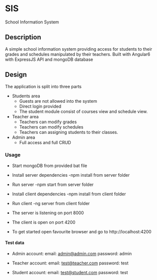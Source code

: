 # SIS
 School Information System
## Description
A simple school information system providing access for students to their grades and schedules manipulated by their teachers. Built with Angular6 with ExpressJS API and mongoDB database
## Design
The application is split into three parts
* Students area
    * Guests are not allowed into the system
    * Direct login provided
    * The student module consist of courses view and schedule view.
* Teacher area
    * Teachers can modify grades
    * Teachers can modify schedules
    * Teachers can assigning students to their classes.
* Admin area
    * Full access and full CRUD

### Usage
* Start mongoDB from provided bat file

* Install server dependencies -npm install from server folder

* Run server -npm start from server folder

* Install client dependencies -npm install from client folder

* Run client -ng server from client folder

* The server is listening on port 8000

* The client is open on port 4200


* To get started open favourite browser and go to http://localhost:4200

#### Test data
* Admin account: email: admin@admin.com password: admin

* Teacher account: email: test@teacher.com password: test

* Student account: email: test@student.com password: test
